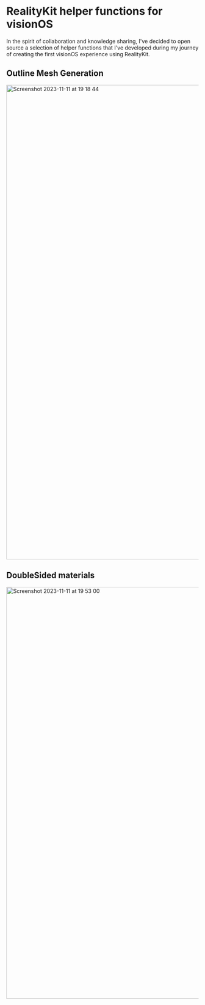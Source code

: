 # RealityKit helper functions for visionOS

In the spirit of collaboration and knowledge sharing, I've decided to open source a selection of helper functions that I've developed during my journey of creating the first visionOS experience using RealityKit.

## Outline Mesh Generation
<img width="1242" alt="Screenshot 2023-11-11 at 19 18 44" src="https://github.com/gonchar/GoncharKit/assets/1416917/888af853-779a-414f-8914-d069563cec99">

## DoubleSided materials
<img width="1078" alt="Screenshot 2023-11-11 at 19 53 00" src="https://github.com/gonchar/GoncharKit/assets/1416917/1768bc36-6d73-4400-a970-8e957ec86dca">
